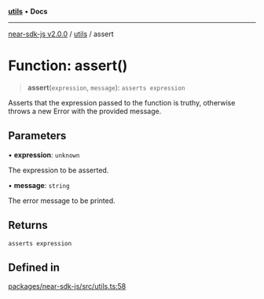 [**utils**](../README.md) • **Docs**

***

[near-sdk-js v2.0.0](../../packages.md) / [utils](../README.md) / assert

# Function: assert()

> **assert**(`expression`, `message`): `asserts expression`

Asserts that the expression passed to the function is truthy, otherwise throws a new Error with the provided message.

## Parameters

• **expression**: `unknown`

The expression to be asserted.

• **message**: `string`

The error message to be printed.

## Returns

`asserts expression`

## Defined in

[packages/near-sdk-js/src/utils.ts:58](https://github.com/dim-daskalov/near-sdk-js/blob/55110428626c8c36ebf4dd321736ce1171846720/packages/near-sdk-js/src/utils.ts#L58)
